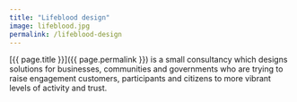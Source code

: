 ```yaml
---
title: "Lifeblood design"
image: lifeblood.jpg
permalink: /lifeblood-design
---
```

[{{ page.title }}]({{ page.permalink }}) is a small consultancy which designs solutions for businesses, communities and governments who are trying to raise engagement customers, participants and citizens to more vibrant levels of activity and trust.
